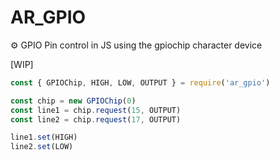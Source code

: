 # AR_GPIO
:gear: GPIO Pin control in JS using the gpiochip character device

[WIP]


```JavaScript
const { GPIOChip, HIGH, LOW, OUTPUT } = require('ar_gpio')

const chip = new GPIOChip(0)
const line1 = chip.request(15, OUTPUT)
const line2 = chip.request(17, OUTPUT)

line1.set(HIGH)
line2.set(LOW)
```
